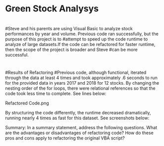 # Green Stock Analysys
#
#Steve and his parents are using Visual Basic to analyze stock performances by year and volume.  Previous code ran successfully, but the purpose of this project is to #attempt to speed up the code runtime to analyze of large datasets.If the code can be refactored for faster runtime, then the scope of the project is broader and Steve #can be more successful.
#
#Results of Refactoring
#Previous code, although functional, iterated through the data at least 4 times and took approximately .6 seconds to run for the provided data in years 2017 and 2018 for 12 stocks.  By changing the nesting order of the for loops, there were relational references so that the code took less time to complete.  See lines below:

Refactored Code.png

By structuring the code differently, the runtime decreased dramatically, running nearly 4 times as fast for this dataset. See screenshots below:


Summary: In a summary statement, address the following questions.
What are the advantages or disadvantages of refactoring code?
How do these pros and cons apply to refactoring the original VBA script?
